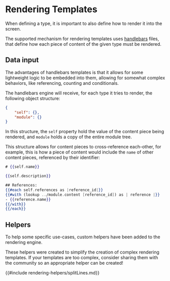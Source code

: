 # Rendering Templates

When defining a type, it is important to also define how to render it into the screen.

The supported mechanism for rendering templates uses [handlebars](https://handlebarsjs.com/) files, that define how each piece of content of the given type must be rendered.

## Data input

The advantages of handlebars templates is that it allows for some lightweight logic to be embedded into them, allowing for somewhat complex behaviors, like referencing, counting and conditionals.

The handlebars engine will receive, for each type it tries to render, the following object structure:

```json
{
    "self": {},
    "module": {}
}
```

In this structure, the `self` property hold the value of the content piece being rendered, and `module` holds a copy of the entire module tree.

This structure allows for content pieces to cross-reference each-other, for example, this is how a piece of content would include the `name` of other content pieces, referenced by their identifier:

```handlebars
# {{self.name}}

{{self.description}}

## References:
{{#each self.references as |reference_id|}}
{{#with (lookup ../module.content [reference_id]) as | reference |}}
- {{reference.name}}
{{/with}}
{{/each}}
```

## Helpers

To help some specific use-cases, custom helpers have been added to the rendering engine.

These helpers were created to simplify the creation of complex rendering templates. If your templates are too complex, consider sharing them with the community so an appropriate helper can be created!

{{#include rendering-helpers/splitLines.md}}